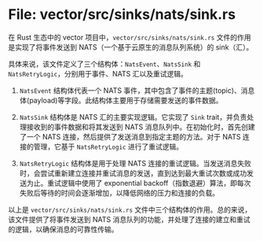 # File: vector/src/sinks/nats/sink.rs

在 Rust 生态中的 vector 项目中，`vector/src/sinks/nats/sink.rs` 文件的作用是实现了将事件发送到 NATS（一个基于云原生的消息队列系统）的 sink（汇）。

具体来说，该文件定义了三个结构体：`NatsEvent`、`NatsSink` 和 `NatsRetryLogic`，分别用于事件、NATS 汇以及重试逻辑。

1. `NatsEvent` 结构体代表一个 NATS 事件，其中包含了事件的主题(topic)、消息体(payload)等字段。此结构体主要用于存储需要发送的事件数据。

2. `NatsSink` 结构体是 NATS 汇的主要实现逻辑。它实现了 `Sink` trait，并负责处理接收到的事件数据和将其发送到 NATS 消息队列中。在初始化时，首先创建了一个 NATS 连接，然后提供了发送消息到指定主题的方法。对于 NATS 连接的管理，它基于 `NatsRetryLogic` 进行了重试逻辑。

3. `NatsRetryLogic` 结构体是用于处理 NATS 连接的重试逻辑。当发送消息失败时，会尝试重新建立连接并重试消息的发送，直到达到最大重试次数或成功发送为止。重试逻辑中使用了 exponential backoff（指数退避）算法，即每次失败后等待的时间会逐渐增加，以降低网络的压力和连接的负载。

以上是 `vector/src/sinks/nats/sink.rs` 文件中三个结构体的作用。总的来说，该文件提供了将事件发送到 NATS 消息队列的功能，并处理了连接的建立和重试的逻辑，以确保消息的可靠性传输。

